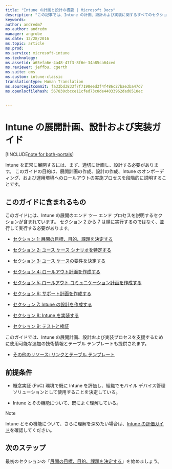 ```yaml
---
title: "Intune の計画と設計の概要 | Microsoft Docs"
description: "この記事では、Intune の計画、設計および実装に関するすべてのセクションの概要を示します。 Intune の計画、設計および実装をサポートする追加リソースを含む付録も示します。"
keywords: 
author: andredm7
ms.author: andredm
manager: angrobe
ms.date: 12/28/2016
ms.topic: article
ms.prod: 
ms.service: microsoft-intune
ms.technology: 
ms.assetid: a65efa6e-4a48-47f3-8f6e-34a85ca64ced
ms.reviewer: jeffbu, cgerth
ms.suite: ems
ms.custom: intune-classic
translationtype: Human Translation
ms.sourcegitcommit: fa33bd3833f7f7198eed3f4f486c27bae3ba47d7
ms.openlocfilehash: 567830cbcce11cfed73c0de44033962dad0510ec


---
```


# <a name="intune-deployment-planning-design-and-implementation-guide"></a>Intune の展開計画、設計および実装ガイド

[!INCLUDE[note for both-portals](../includes/note-for-both-portals.md)]

Intune を正常に展開するには、まず、適切に計画し、設計する必要があります。 このガイドの目的は、展開計画の作成、設計の作成、Intune のオンボーディング、および運用環境へのロールアウトの実施プロセスを段階的に説明することです。

## <a name="whats-included-in-this-guide"></a>このガイドに含まれるもの

このガイドには、Intune の展開のエンド ツー エンド プロセスを説明するセクションが含まれています。 セクション 2 から 7 は順に実行するのではなく、並行して実行する必要があります。

-   [セクション 1: 展開の目標、目的、課題を決定する](section-1-determine-deployment-goals-objectives-challenges.md)

-   [セクション 2: ユース ケース シナリオを特定する](section-2-identify-use-case-scenarios.md)

-   [セクション 3: ユース ケースの要件を決定する](section-3-determine-use-case-requirements.md)

-   [セクション 4: ロールアウト計画を作成する](section-4-develop-a-rollout-plan.md)

-   [セクション 5: ロールアウト コミュニケーション計画を作成する](section-5-develop-a-rollout-communication-plan.md)

-   [セクション 6: サポート計画を作成する](section-6-develop-a-support-plan.md)

-   [セクション 7: Intune の設計を作成する](section-7-create-an-intune-design.md)

-   [セクション 8: Intune を実装する](section-8-onboarding-process.md)

-   [セクション 9: テストと検証](section-9-test-and-validation.md)

このガイドでは、Intune の展開計画、設計および実装プロセスを支援するために使用可能な追加の技術情報とテーブル テンプレートも提供されます。

-   [その他のリソース: リンクとテーブル テンプレート](additional-resources.md)

## <a name="assumptions"></a>前提条件

-   概念実証 (PoC) 環境で既に Intune を評価し、組織でモバイル デバイス管理ソリューションとして使用することを決定している。

-   Intune とその機能について、既によく理解している。

>[!NOTE]
> Intune とその機能について、さらに理解を深めたい場合は、[Intune の評価ガイド](https://docs.microsoft.com/intune/understand-explore/sign-up-for-30-day-trial-microsoft-intune)を確認してください。

## <a name="next-steps"></a>次のステップ

最初のセクションの「[展開の目標、目的、課題を決定する](section-1-determine-deployment-goals-objectives-challenges.md)」を始めましょう。



<!--HONumber=Dec16_HO5-->


